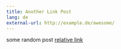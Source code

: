 ```yaml
---
title: Another Link Post
lang: de
external-url: http://example.de/awesome/
---
```


some random post
<a href="/food">relative link</a>
